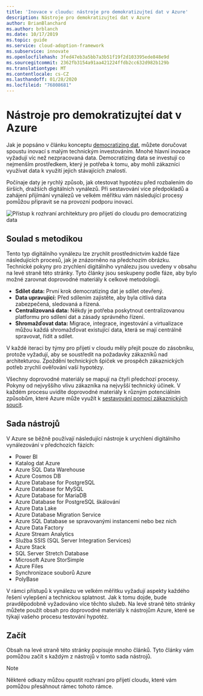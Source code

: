 ```yaml
---
title: 'Inovace v cloudu: nástroje pro demokratizujteí dat v Azure'
description: Nástroje pro demokratizujteí dat v Azure
author: BrianBlanchard
ms.author: brblanch
ms.date: 10/17/2019
ms.topic: guide
ms.service: cloud-adoption-framework
ms.subservice: innovate
ms.openlocfilehash: 3fed47eb3a5bb7a3b51f19f2d103395ede848e9d
ms.sourcegitcommit: 2362fb3154a91aa421224ffdb2cc632d982b129b
ms.translationtype: MT
ms.contentlocale: cs-CZ
ms.lasthandoff: 01/28/2020
ms.locfileid: "76808681"
---
```

# <a name="tools-to-democratize-data-in-azure"></a>Nástroje pro demokratizujteí dat v Azure

Jak je popsáno v článku konceptu [democratizing dat](../considerations/data.md), můžete doručovat spoustu inovací s malým technickým investováním. Mnohé hlavní inovace vyžadují víc než nezpracovaná data. Democratizing data se investují co nejmenším prostředkem, který je potřeba k tomu, aby mohli zákazníci využívat data k využití jejich stávajících znalostí.

Počínaje daty je rychlý způsob, jak otestovat hypotézu před rozbalením do širších, dražších digitálních vynálezů. Při sestavování více předpokladů a zahájení přijímání vynálezů ve velkém měřítku vám následující procesy pomůžou připravit se na provozní podporu inovací.

![Přístup k rozhraní architektury pro přijetí do cloudu pro democratizing data](../../_images/innovate/democratize-data.png)

## <a name="alignment-to-the-methodology"></a>Soulad s metodikou

Tento typ digitálního vynálezu lze zrychlit prostřednictvím každé fáze následujících procesů, jak je znázorněno na předchozím obrázku. Technické pokyny pro zrychlení digitálního vynálezu jsou uvedeny v obsahu na levé straně této stránky. Tyto články jsou seskupeny podle fáze, aby bylo možné zarovnat doprovodné materiály k celkové metodologii.

- **Sdílet data:** První krok democratizing dat je sdílet otevřený.
- **Data upravující:** Před sdílením zajistěte, aby byla citlivá data zabezpečená, sledovaná a řízená.
- **Centralizovaná data:** Někdy je potřeba poskytnout centralizovanou platformu pro sdílení dat a zásady správného řízení.
- **Shromažďovat data:** Migrace, integrace, ingestování a virtualizace můžou každá shromažďovat existující data, která se mají centrálně spravovat, řídit a sdílet.

V každé iteraci by týmy pro přijetí v cloudu měly přejít pouze do zásobníku, protože vyžadují, aby se soustředit na požadavky zákazníků nad architekturou. Zpoždění technických špiček ve prospěch zákaznických potřeb zrychlí ověřování vaší hypotézy.

Všechny doprovodné materiály se mapují na čtyři předchozí procesy. Pokyny od nejvyššího vlivu zákazníka na nejvyšší technický účinek. V každém procesu uvidíte doprovodné materiály k různým potenciálním způsobům, které Azure může využít k [sestavování pomocí zákaznických soucit](../considerations/build.md).

## <a name="toolchain"></a>Sada nástrojů

V Azure se běžně používají následující nástroje k urychlení digitálního vynálezování v předchozích fázích:

- Power BI
- Katalog dat Azure
- Azure SQL Data Warehouse
- Azure Cosmos DB
- Azure Database for PostgreSQL
- Azure Database for MySQL
- Azure Database for MariaDB
- Azure Database for PostgreSQL škálování
- Azure Data Lake
- Azure Database Migration Service
- Azure SQL Database se spravovanými instancemi nebo bez nich
- Azure Data Factory
- Azure Stream Analytics
- Služba SSIS (SQL Server Integration Services)
- Azure Stack
- SQL Server Stretch Database
- Microsoft Azure StorSimple
- Azure Files
- Synchronizace souborů Azure
- PolyBase

V rámci přístupů k vynálezu ve velkém měřítku vyžadují aspekty každého řešení vylepšení a technickou splatnost. Jak k tomu dojde, bude pravděpodobně vyžadováno více těchto služeb. Na levé straně této stránky můžete použít obsah pro doprovodné materiály k nástrojům Azure, které se týkají vašeho procesu testování hypotéz.

## <a name="get-started"></a>Začít

Obsah na levé straně této stránky popisuje mnoho článků. Tyto články vám pomůžou začít s každým z nástrojů v tomto sada nástrojů.

> [!NOTE]
> Některé odkazy můžou opustit rozhraní pro přijetí cloudu, které vám pomůžou přesáhnout rámec tohoto rámce.
